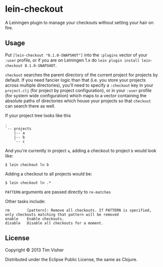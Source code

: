 # lein-checkout

A Leiningen plugin to manage your checkouts without setting your hair on fire.

## Usage

Put `[lein-checkout "0.1.0-SNAPSHOT"]` into the `:plugins` vector of your
`:user` profile, or if you are on Leiningen 1.x do `lein plugin install
lein-checkout 0.1.0-SNAPSHOT`.

`checkout` searches the parent directory of the current project for projects by default. If you need fancier logic than that (i.e. you store your projects across multiple directories), you'll need to specify a `:checkout` key in your `project.clj` (for project by project configuration), or in your `:user` profile (for system wide configuration) which maps to a vector containing the absolute paths of directories which house your projects so that `checkout` can search there as well.

If your project tree looks like this

    .   
    `-- projects
        |-- a
        |-- b
        `-- c

And you're currently in project `a`, adding a checkout to project `b` would look like:

    $ lein checkout ln b

Adding a checkout to all projects would be:

    $ lein checkout ln .*

`PATTERN` arguments are passed directly to `re-matches`

Other tasks include:

    rm        [pattern]: Remove all checkouts. If PATTERN is specified, only checkouts matching that pattern will be removed
    enable    Enable checkouts.
    disable   Disable all checkouts for a moment.

## License

Copyright © 2013 Tim Visher

Distributed under the Eclipse Public License, the same as Clojure.
